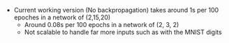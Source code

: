
- Current working version (No backpropagation) takes around 1s per 100 epoches in a network of (2,15,20)
	- Around 0.08s per 100 epochs in a network of (2, 3, 2)
	- Not scalable to handle far more inputs such as with the MNIST digits
